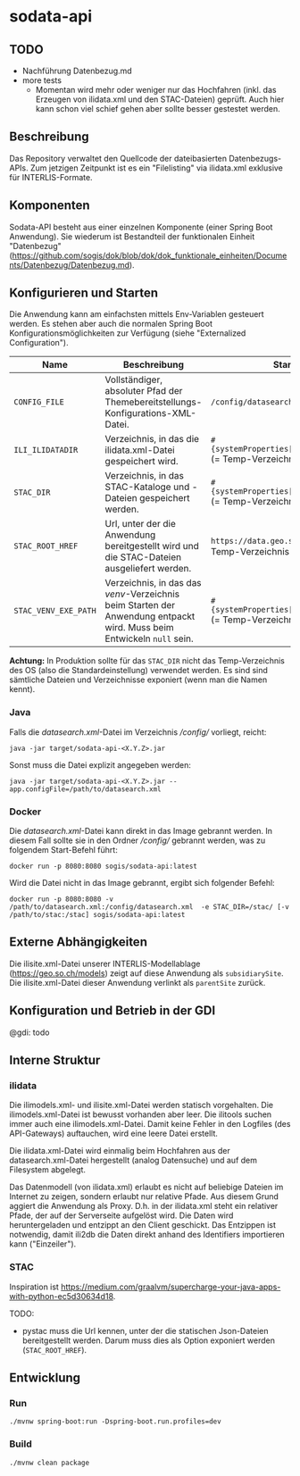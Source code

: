 # sodata-api

## TODO

- Nachführung Datenbezug.md
- more tests
  * Momentan wird mehr oder weniger nur das Hochfahren (inkl. das Erzeugen von ilidata.xml und den STAC-Dateien) geprüft. Auch hier kann schon viel schief gehen aber sollte besser gestestet werden.

## Beschreibung

Das Repository verwaltet den Quellcode der dateibasierten Datenbezugs-APIs. Zum jetzigen Zeitpunkt ist es ein "Filelisting" via ilidata.xml exklusive für INTERLIS-Formate.

## Komponenten

Sodata-API besteht aus einer einzelnen Komponente (einer Spring Boot Anwendung). Sie wiederum ist Bestandteil der funktionalen Einheit "Datenbezug" (https://github.com/sogis/dok/blob/dok/dok_funktionale_einheiten/Documents/Datenbezug/Datenbezug.md). 

## Konfigurieren und Starten

Die Anwendung kann am einfachsten mittels Env-Variablen gesteuert werden. Es stehen aber auch die normalen Spring Boot Konfigurationsmöglichkeiten zur Verfügung (siehe "Externalized Configuration").

| Name | Beschreibung | Standard |
|-----|-----|-----|
| `CONFIG_FILE` | Vollständiger, absoluter Pfad der Themebereitstellungs-Konfigurations-XML-Datei. | `/config/datasearch.xml` |
| `ILI_ILIDATADIR` | Verzeichnis, in das die ilidata.xml-Datei gespeichert wird. | `#{systemProperties['java.io.tmpdir']}` (= Temp-Verzeichnis des OS) |
| `STAC_DIR` | Verzeichnis, in das STAC-Kataloge und -Dateien gespeichert werden. | `#{systemProperties['java.io.tmpdir']}` (= Temp-Verzeichnis des OS) |
| `STAC_ROOT_HREF` | Url, unter der die Anwendung bereitgestellt wird und die STAC-Dateien ausgeliefert werden. | `https://data.geo.so.ch/stac/` (= Temp-Verzeichnis des OS) |
| `STAC_VENV_EXE_PATH` | Verzeichnis, in das das _venv_-Verzeichnis beim Starten der Anwendung entpackt wird. Muss beim Entwickeln `null` sein. | `#{systemProperties['java.io.tmpdir']}` (= Temp-Verzeichnis des OS) |

**Achtung:** In Produktion sollte für das `STAC_DIR` nicht das Temp-Verzeichnis des OS (also die Standardeinstellung) verwendet werden. Es sind sind sämtliche Dateien und Verzeichnisse exponiert (wenn man die Namen kennt).

### Java

Falls die _datasearch.xml_-Datei im Verzeichnis _/config/_ vorliegt, reicht:
```
java -jar target/sodata-api-<X.Y.Z>.jar 
```

Sonst muss die Datei explizit angegeben werden:

```
java -jar target/sodata-api-<X.Y.Z>.jar --app.configFile=/path/to/datasearch.xml
```

### Docker

Die _datasearch.xml_-Datei kann direkt in das Image gebrannt werden. In diesem Fall sollte sie in den Ordner _/config/_ gebrannt werden, was zu folgendem Start-Befehl führt:

```
docker run -p 8080:8080 sogis/sodata-api:latest
```

Wird die Datei nicht in das Image gebrannt, ergibt sich folgender Befehl:

```
docker run -p 8080:8080 -v /path/to/datasearch.xml:/config/datasearch.xml  -e STAC_DIR=/stac/ [-v /path/to/stac:/stac] sogis/sodata-api:latest
```

## Externe Abhängigkeiten

Die ilisite.xml-Datei unserer INTERLIS-Modellablage (https://geo.so.ch/models) zeigt auf diese Anwendung als `subsidiarySite`. Die ilisite.xml-Datei dieser Anwendung verlinkt als `parentSite` zurück.

## Konfiguration und Betrieb in der GDI

@gdi: todo

## Interne Struktur

### ilidata
Die ilimodels.xml- und ilisite.xml-Datei werden statisch vorgehalten. Die ilimodels.xml-Datei ist bewusst vorhanden aber leer. Die ilitools suchen immer auch eine ilimodels.xml-Datei. Damit keine Fehler in den Logfiles (des API-Gateways) auftauchen, wird eine leere Datei erstellt.

Die ilidata.xml-Datei wird einmalig beim Hochfahren aus der datasearch.xml-Datei hergestellt (analog Datensuche) und auf dem Filesystem abgelegt.

Das Datenmodell (von ilidata.xml) erlaubt es nicht auf beliebige Dateien im Internet zu zeigen, sondern erlaubt nur relative Pfade. Aus diesem Grund aggiert die Anwendung als Proxy. D.h. in der ilidata.xml steht ein relativer Pfade, der auf der Serverseite aufgelöst wird. Die Daten wird heruntergeladen und entzippt an den Client geschickt. Das Entzippen ist notwendig, damit ili2db die Daten direkt anhand des Identifiers importieren kann ("Einzeiler").

### STAC
Inspiration ist https://medium.com/graalvm/supercharge-your-java-apps-with-python-ec5d30634d18.

TODO:
- pystac muss die Url kennen, unter der die statischen Json-Dateien bereitgestellt werden. Darum muss dies als Option exponiert werden (`STAC_ROOT_HREF`).

## Entwicklung

### Run

```
./mvnw spring-boot:run -Dspring-boot.run.profiles=dev
```

### Build

```
./mvnw clean package
```

